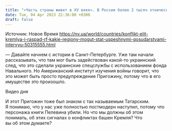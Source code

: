 ```yaml
---
title: "«Часть страны живет в XV веке». В России более 2 тысяч этнических конфликтов, она обречена на развал — интервью NV"
date: Tue, 04 Apr 2023 22:36:00 +0300
draft: false
---
```

Источник: Новое Время https://nv.ua/world/countries/konflikt-elit-kremlya-i-raspad-rf-kakie-regiony-mogut-stat-uspeshnymi-gosudarstvami-intervyu-50315555.html


— Давайте начнем с истории в Санкт-Петербурге. Уже там начали рассказывать, что там мог быть задействован какой-то украинский след, что это сделали украинские спецслужбы с использованием фонда Навального. Но Американский институт изучения войны говорит, что это может быть просто предупреждение Пригожину, потому что в его имуществе это произошло.

  Видео дня   

И этот Пригожин тоже был знаком с так называемым Татарским. Я понимаю, что у нас уже полностью постмодерн наступил, потому что персонажа книги Пелевина убили. Но что мы должны об этом понимать, об этих сигналах о конфликтах башен Кремля? Что вы об этом думаете?
